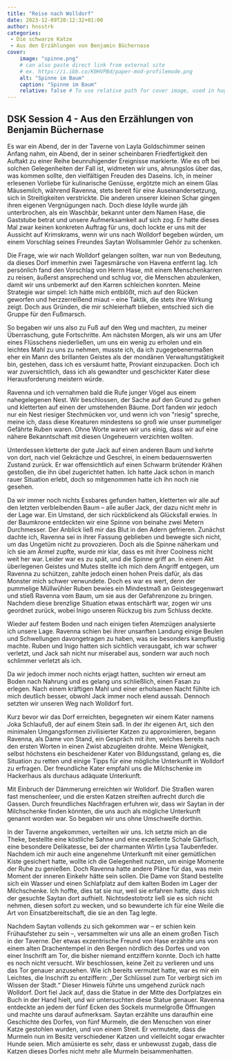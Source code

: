```yaml
---
title: "Reise nach Wolldorf"
date: 2023-12-09T20:12:32+01:00
author: hnsstrk
categories:
 - Die schwarze Katze
 - Aus den Erzählungen von Benjamin Büchernase
cover:
    image: "spinne.png"
    # can also paste direct link from external site
    # ex. https://i.ibb.co/K0HVPBd/paper-mod-profilemode.png
    alt: "Spinne im Baum"
    caption: "Spinne im Baum"
    relative: false # To use relative path for cover image, used in hugo Page-bundles
---
```


## DSK Session 4 - Aus den Erzählungen von Benjamin Büchernase

Es war ein Abend, der in der Taverne von Layla Goldschimmer seinen Anfang nahm, ein Abend, der in seiner scheinbaren Friedfertigkeit den Auftakt zu einer Reihe beunruhigender Ereignisse markierte. Wie es oft bei solchen Gelegenheiten der Fall ist, widmeten wir uns, ahnungslos über das, was kommen sollte, den vielfältigen Freuden des Daseins. Ich, in meiner erlesenen Vorliebe für kulinarische Genüsse, ergötzte mich an einem Glas Mäusemilch, während Ravenna, stets bereit für eine Auseinandersetzung, sich in Streitigkeiten verstrickte. Die anderen unserer kleinen Schar gingen ihren eigenen Vergnügungen nach. Doch diese Idylle wurde jäh unterbrochen, als ein Waschbär, bekannt unter dem Namen Hase, die Gaststube betrat und unsere Aufmerksamkeit auf sich zog. Er hatte dieses Mal zwar keinen konkreten Auftrag für uns, doch lockte er uns mit der Aussicht auf Krimskrams, wenn wir uns nach Wolldorf begeben würden, um einem Vorschlag seines Freundes Saytan Wollsammler Gehör zu schenken.

Die Frage, wie wir nach Wolldorf gelangen sollten, war nun von Bedeutung, da dieses Dorf immerhin zwei Tagesmärsche von Havena entfernt lag. Ich persönlich fand den Vorschlag von Herrn Hase, mit einem Menschenkarren zu reisen, äußerst ansprechend und schlug vor, die Menschen abzulenken, damit wir uns unbemerkt auf den Karren schleichen konnten. Meine Strategie war simpel: Ich hätte mich entblößt, mich auf den Rücken geworfen und herzzerreißend miaut – eine Taktik, die stets ihre Wirkung zeigt. Doch aus Gründen, die mir schleierhaft blieben, entschied sich die Gruppe für den Fußmarsch.

So begaben wir uns also zu Fuß auf den Weg und machten, zu meiner Überraschung, gute Fortschritte. Am nächsten Morgen, als wir uns am Ufer eines Flüsschens niederließen, um uns ein wenig zu erholen und ein leichtes Mahl zu uns zu nehmen, musste ich, da ich zugegebenermaßen eher ein Mann des brillanten Geistes als der mondänen Verwaltungstätigkeit bin, gestehen, dass ich es versäumt hatte, Proviant einzupacken. Doch ich war zuversichtlich, dass ich als gewandter und geschickter Kater diese Herausforderung meistern würde.

Ravenna und ich vernahmen bald die Rufe junger Vögel aus einem nahegelegenen Nest. Wir beschlossen, der Sache auf den Grund zu gehen und kletterten auf einen der umstehenden Bäume. Dort fanden wir jedoch nur ein Nest riesiger Stechmücken vor, und wenn ich von "riesig" spreche, meine ich, dass diese Kreaturen mindestens so groß wie unser pummeliger Gefährte Ruben waren. Ohne Worte waren wir uns einig, dass wir auf eine nähere Bekanntschaft mit diesen Ungeheuern verzichten wollten.

Unterdessen kletterte der gute Jack auf einen anderen Baum und kehrte von dort, nach viel Gekrächze und Geschrei, in einem bedauernswerten Zustand zurück. Er war offensichtlich auf einen Schwarm brütender Krähen gestoßen, die ihn übel zugerichtet hatten. Ich hatte Jack schon in manch rauer Situation erlebt, doch so mitgenommen hatte ich ihn noch nie gesehen.

Da wir immer noch nichts Essbares gefunden hatten, kletterten wir alle auf den letzten verbleibenden Baum – alle außer Jack, der dazu nicht mehr in der Lage war. Ein Umstand, der sich rückblickend als Glücksfall erwies. In der Baumkrone entdeckten wir eine Spinne von beinahe zwei Metern Durchmesser. Der Anblick ließ mir das Blut in den Adern gefrieren. Zunächst dachte ich, Ravenna sei in ihrer Fassung geblieben und bewegte sich nicht, um das Ungetüm nicht zu provozieren. Doch als die Spinne näherkam und ich sie am Ärmel zupfte, wurde mir klar, dass es mit ihrer Coolness nicht weit her war. Leider war es zu spät, und die Spinne griff an. In einem Akt überlegenen Geistes und Mutes stellte ich mich dem Angriff entgegen, um Ravenna zu schützen, zahlte jedoch einen hohen Preis dafür, als das Monster mich schwer verwundete. Doch es war es wert, denn der pummelige Müllwühler Ruben bewies ein Mindestmaß an Geistesgegenwart und stieß Ravenna vom Baum, um sie aus der Gefahrenzone zu bringen. Nachdem diese brenzlige Situation etwas entschärft war, zogen wir uns geordnet zurück, wobei Inigo unseren Rückzug bis zum Schluss deckte.

Wieder auf festem Boden und nach einigen tiefen Atemzügen analysierte ich unsere Lage. Ravenna schien bei ihrer unsanften Landung einige Beulen und Schwellungen davongetragen zu haben, was sie besonders kampflustig machte. Ruben und Inigo hatten sich sichtlich verausgabt, ich war schwer verletzt, und Jack sah nicht nur miserabel aus, sondern war auch noch schlimmer verletzt als ich.

Da wir jedoch immer noch nichts erjagt hatten, suchten wir erneut am Boden nach Nahrung und es gelang uns schließlich, einen Fasan zu erlegen. Nach einem kräftigen Mahl und einer erholsamen Nacht fühlte ich mich deutlich besser, obwohl Jack immer noch elend aussah. Dennoch setzten wir unseren Weg nach Wolldorf fort.

Kurz bevor wir das Dorf erreichten, begegneten wir einem Kater namens Joka Schlaufuß, der auf einem Stein saß. In der ihr eigenen Art, sich den minimalen Umgangsformen zivilisierter Katzen zu approximieren, begann Ravenna, als Dame von Stand, ein Gespräch mit ihm, welches bereits nach den ersten Worten in einen Zwist abzugleiten drohte. Meine Wenigkeit, selbst höchstens ein bescheidener Kater von Bildungsstand, gelang es, die Situation zu retten und einige Tipps für eine mögliche Unterkunft in Wolldorf zu erfragen. Der freundliche Kater empfahl uns die Milchschenke im Hackerhaus als durchaus adäquate Unterkunft.

Mit Einbruch der Dämmerung erreichten wir Wolldorf. Die Straßen waren fast menschenleer, und die ersten Katzen streiften aufrecht durch die Gassen. Durch freundliches Nachfragen erfuhren wir, dass wir Saytan in der Milchschenke finden könnten, die uns auch als mögliche Unterkunft genannt worden war. So begaben wir uns ohne Umschweife dorthin.

In der Taverne angekommen, verteilten wir uns. Ich setzte mich an die Theke, bestellte eine köstliche Sahne und eine exzellente Schale Gärfisch, eine besondere Delikatesse, bei der charmanten Wirtin Lysa Taubenfeder. Nachdem ich mir auch eine angenehme Unterkunft mit einer gemütlichen Kiste gesichert hatte, wollte ich die Gelegenheit nutzen, um einige Momente der Ruhe zu genießen. Doch Ravenna hatte andere Pläne für das, was mein Moment der inneren Einkehr hätte sein sollen. Die Dame von Stand bestellte sich ein Wasser und einen Schlafplatz auf dem kalten Boden im Lager der Milchschenke. Ich hoffte, dies tat sie nur, weil sie erfahren hatte, dass sich der gesuchte Saytan dort aufhielt. Nichtsdestotrotz ließ sie es sich nicht nehmen, diesen sofort zu wecken, und so bewunderte ich für eine Weile die Art von Einsatzbereitschaft, die sie an den Tag legte.

Nachdem Saytan vollends zu sich gekommen war – er schien kein Frühaufsteher zu sein –, versammelten wir uns alle an einem großen Tisch in der Taverne. Der etwas exzentrische Freund von Hase erzählte uns von einem alten Drachentempel in den Bergen nördlich des Dorfes und von einer Inschrift am Tor, die bisher niemand entziffern konnte. Doch ich hatte es noch nicht versucht. Wir beschlossen, keine Zeit zu verlieren und uns das Tor genauer anzusehen. Wie ich bereits vermutet hatte, war es mir ein Leichtes, die Inschrift zu entziffern: „Der Schlüssel zum Tor verbirgt sich im Wissen der Stadt.“ Dieser Hinweis führte uns umgehend zurück nach Wolldorf. Dort fiel Jack auf, dass die Statue in der Mitte des Dorfplatzes ein Buch in der Hand hielt, und wir untersuchten diese Statue genauer. Ravenna entdeckte an jedem der fünf Ecken des Sockels murmelgroße Öffnungen und machte uns darauf aufmerksam. Saytan erzählte uns daraufhin eine Geschichte des Dorfes, von fünf Murmeln, die den Menschen von einer Katze gestohlen wurden, und von einem Streit. Er vermutete, dass die Murmeln nun im Besitz verschiedener Katzen und vielleicht sogar erwachter Hunde seien. Mich amüsierte es sehr, dass er unbewusst zugab, dass die Katzen dieses Dorfes nicht mehr alle Murmeln beisammenhatten.
